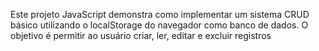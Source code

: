 Este projeto JavaScript demonstra como implementar um sistema CRUD básico utilizando o localStorage do navegador como banco de dados. O objetivo é permitir ao usuário criar, ler, editar e excluir registros
